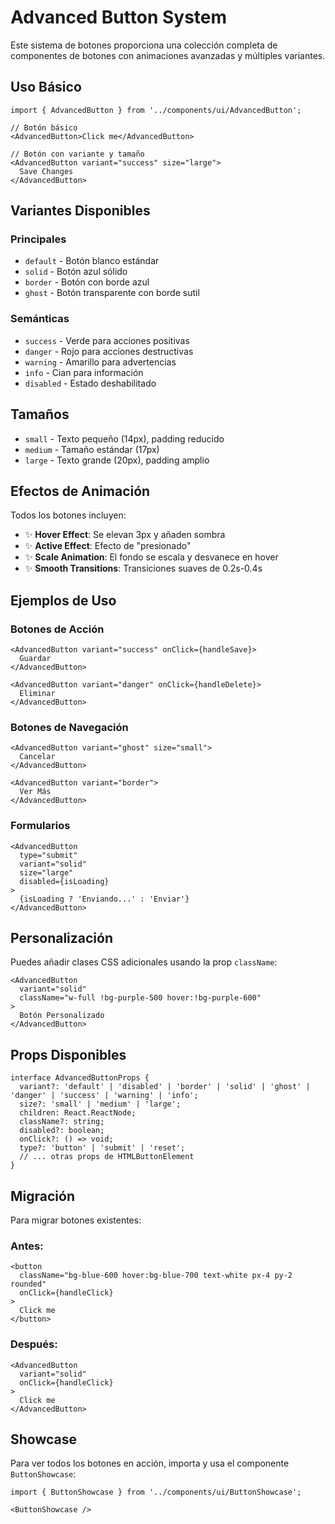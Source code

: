 # Advanced Button System

Este sistema de botones proporciona una colección completa de componentes de botones con animaciones avanzadas y múltiples variantes.

## Uso Básico

```tsx
import { AdvancedButton } from '../components/ui/AdvancedButton';

// Botón básico
<AdvancedButton>Click me</AdvancedButton>

// Botón con variante y tamaño
<AdvancedButton variant="success" size="large">
  Save Changes
</AdvancedButton>
```

## Variantes Disponibles

### Principales
- `default` - Botón blanco estándar
- `solid` - Botón azul sólido  
- `border` - Botón con borde azul
- `ghost` - Botón transparente con borde sutil

### Semánticas
- `success` - Verde para acciones positivas
- `danger` - Rojo para acciones destructivas  
- `warning` - Amarillo para advertencias
- `info` - Cian para información
- `disabled` - Estado deshabilitado

## Tamaños

- `small` - Texto pequeño (14px), padding reducido
- `medium` - Tamaño estándar (17px)
- `large` - Texto grande (20px), padding amplio

## Efectos de Animación

Todos los botones incluyen:
- ✨ **Hover Effect**: Se elevan 3px y añaden sombra
- ✨ **Active Effect**: Efecto de "presionado" 
- ✨ **Scale Animation**: El fondo se escala y desvanece en hover
- ✨ **Smooth Transitions**: Transiciones suaves de 0.2s-0.4s

## Ejemplos de Uso

### Botones de Acción
```tsx
<AdvancedButton variant="success" onClick={handleSave}>
  Guardar
</AdvancedButton>

<AdvancedButton variant="danger" onClick={handleDelete}>
  Eliminar
</AdvancedButton>
```

### Botones de Navegación
```tsx
<AdvancedButton variant="ghost" size="small">
  Cancelar
</AdvancedButton>

<AdvancedButton variant="border">
  Ver Más
</AdvancedButton>
```

### Formularios
```tsx
<AdvancedButton 
  type="submit" 
  variant="solid" 
  size="large"
  disabled={isLoading}
>
  {isLoading ? 'Enviando...' : 'Enviar'}
</AdvancedButton>
```

## Personalización

Puedes añadir clases CSS adicionales usando la prop `className`:

```tsx
<AdvancedButton 
  variant="solid"
  className="w-full !bg-purple-500 hover:!bg-purple-600"
>
  Botón Personalizado
</AdvancedButton>
```

## Props Disponibles

```tsx
interface AdvancedButtonProps {
  variant?: 'default' | 'disabled' | 'border' | 'solid' | 'ghost' | 'danger' | 'success' | 'warning' | 'info';
  size?: 'small' | 'medium' | 'large';
  children: React.ReactNode;
  className?: string;
  disabled?: boolean;
  onClick?: () => void;
  type?: 'button' | 'submit' | 'reset';
  // ... otras props de HTMLButtonElement
}
```

## Migración

Para migrar botones existentes:

### Antes:
```tsx
<button 
  className="bg-blue-600 hover:bg-blue-700 text-white px-4 py-2 rounded"
  onClick={handleClick}
>
  Click me
</button>
```

### Después:
```tsx
<AdvancedButton 
  variant="solid"
  onClick={handleClick}
>
  Click me
</AdvancedButton>
```

## Showcase

Para ver todos los botones en acción, importa y usa el componente `ButtonShowcase`:

```tsx
import { ButtonShowcase } from '../components/ui/ButtonShowcase';

<ButtonShowcase />
```
